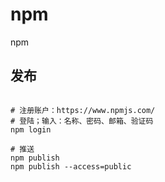 # npm

npm

## 发布

```shell

# 注册账户：https://www.npmjs.com/
# 登陆；输入：名称、密码、邮箱、验证码
npm login

# 推送
npm publish
npm publish --access=public

```

